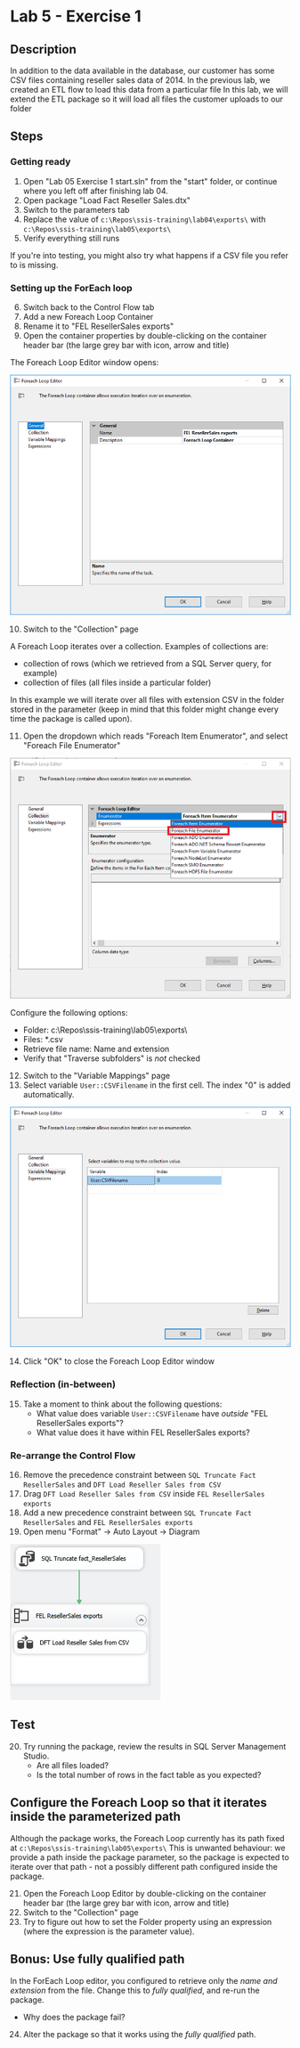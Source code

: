 # Lab 5 - Exercise 1

## Description

In addition to the data available in the database, our customer has some CSV files containing reseller sales data of 2014.
In the previous lab, we created an ETL flow to load this data from a particular file
In this lab, we will extend the ETL package so it will load all files the customer uploads to our folder

## Steps

### Getting ready

1. Open "Lab 05 Exercise 1 start.sln" from the "start" folder, or continue where you left off after finishing lab 04.
2. Open package "Load Fact Reseller Sales.dtx"
3. Switch to the parameters tab
4. Replace the value of `c:\Repos\ssis-training\lab04\exports\` with `c:\Repos\ssis-training\lab05\exports\`
5. Verify everything still runs

If you're into testing, you might also try what happens if a CSV file you refer to is missing.

### Setting up the ForEach loop

6. Switch back to the Control Flow tab
7. Add a new Foreach Loop Container
8. Rename it to "FEL ResellerSales exports"
9. Open the container properties by double-clicking on the container header bar (the large grey bar with icon, arrow and title)

The Foreach Loop Editor window opens:

![ForEach Loop Editor](img/1-fel-editor.PNG)

10. Switch to the "Collection" page

A Foreach Loop iterates over a collection. Examples of collections are:

* collection of rows (which we retrieved from a SQL Server query, for example)
* collection of files (all files inside a particular folder)

In this example we will iterate over all files with extension CSV in the folder stored in the parameter (keep in mind that this folder might change every time the package is called upon).

11. Open the dropdown which reads "Foreach Item Enumerator", and select "Foreach File Enumerator"

![Select Foreach File](img/2-fel-choosefile.PNG)

Configure the following options:

* Folder: c:\Repos\ssis-training\lab05\exports\
* Files: *.csv
* Retrieve file name: Name and extension
* Verify that "Traverse subfolders" is *not* checked

12. Switch to the "Variable Mappings" page
13. Select variable `User::CSVFilename` in the first cell. The index "0" is added automatically.

![Variable Mapping](img/3-fel-variables.png)

14. Click "OK" to close the Foreach Loop Editor window

### Reflection (in-between)

15. Take a moment to think about the following questions:
    * What value does variable `User::CSVFilename` have *outside* "FEL ResellerSales exports"?
    * What value does it have within FEL ResellerSales exports?

### Re-arrange the Control Flow

16. Remove the precedence constraint between `SQL Truncate Fact ResellerSales` and `DFT Load Reseller Sales from CSV`
17. Drag `DFT Load Reseller Sales from CSV` inside `FEL ResellerSales exports`
18. Add a new precedence constraint between  `SQL Truncate Fact ResellerSales` and `FEL ResellerSales exports`
19. Open menu "Format" -> Auto Layout -> Diagram

![Re-arranged control flow](img/4-fel-arranged.png)

## Test

20. Try running the package, review the results in SQL Server Management Studio.
    * Are all files loaded?
    * Is the total number of rows in the fact table as you expected?

## Configure the Foreach Loop so that it iterates inside the parameterized path

Although the package works, the Foreach Loop currently has its path fixed at `c:\Repos\ssis-training\lab05\exports\`
This is unwanted behaviour: we provide a path inside the package parameter, so the package is expected to iterate over that path - not a possibly different path configured inside the package.

21. Open the Foreach Loop Editor by double-clicking on the container header bar (the large grey bar with icon, arrow and title)
22. Switch to the "Collection" page
23. Try to figure out how to set the Folder property using an expression (where the expression is the parameter value).

## Bonus: Use fully qualified path

In the ForEach Loop editor, you configured to retrieve only the *name and extension* from the file.
Change this to *fully qualified*, and re-run the package.

* Why does the package fail?

24. Alter the package so that it works using the *fully qualified* path.
